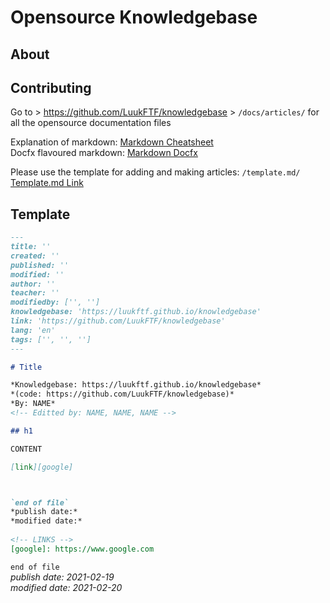 # Opensource Knowledgebase

## About

## Contributing

Go to > https://github.com/LuukFTF/knowledgebase > `/docs/articles/` for all the opensource documentation files  

Explanation of markdown: [Markdown Cheatsheet][markdown-cheatsheet]  
Docfx flavoured markdown: [Markdown Docfx][markdown-docfx]  

Please use the template for adding and making articles: `/template.md/`   
[Template.md Link][article-template]

## Template
```md
---
title: ''
created: ''
published: ''
modified: ''
author: ''
teacher: ''
modifiedby: ['', '']
knowledgebase: 'https://luukftf.github.io/knowledgebase'
link: 'https://github.com/LuukFTF/knowledgebase'
lang: 'en'
tags: ['', '', '']
---

# Title

*Knowledgebase: https://luukftf.github.io/knowledgebase*  
*(code: https://github.com/LuukFTF/knowledgebase)*  
*By: NAME*
<!-- Editted by: NAME, NAME, NAME -->

## h1  

CONTENT  

[link][google]



`end of file`  
*publish date:*  
*modified date:*  
  
<!-- LINKS -->
[google]: https://www.google.com  
```



`end of file`  
*publish date: 2021-02-19*  
*modified date: 2021-02-20*  

<!-- LINKS -->
[markdown-cheatsheet]: https://github.com/adam-p/markdown-here/wiki/Markdown-Cheatsheet  
[markdown-docfx]: https://dotnet.github.io/docfx/spec/docfx_flavored_markdown  
[article-template]: https://github.com/LuukFTF/knowledgebase/blob/master/template.md  